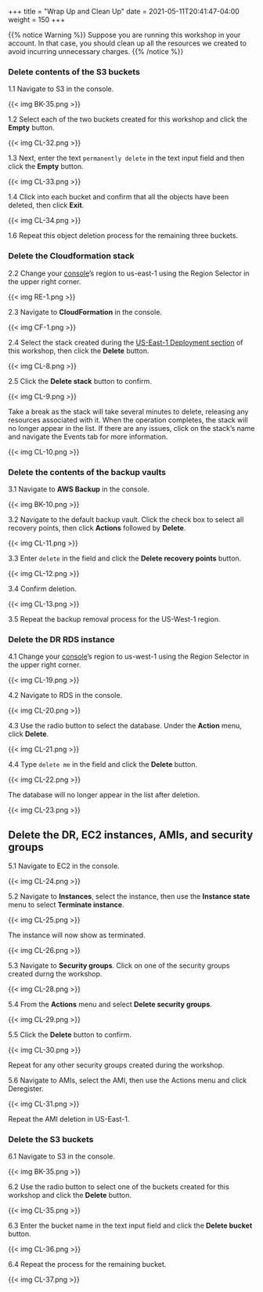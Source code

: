 +++
title = "Wrap Up and Clean Up"
date =  2021-05-11T20:41:47-04:00
weight = 150
+++

{{% notice Warning %}}
Suppose you are running this workshop in your account. In that case, you should clean up all the resources we created to avoid incurring unnecessary charges.
{{% /notice %}}

### Delete contents of the S3 buckets

1.1 Navigate to S3 in the console.

{{< img BK-35.png >}}

1.2 Select each of the two buckets created for this workshop and click the **Empty** button.

{{< img CL-32.png >}}

1.3 Next, enter the text `permanently delete` in the text input field and then click the **Empty** button.

{{< img CL-33.png >}}

1.4 Click into each bucket and confirm that all the objects have been deleted, then click **Exit**.

{{< img CL-34.png >}}

1.6 Repeat this object deletion process for the remaining three buckets.

### Delete the Cloudformation stack

2.2 Change your [console](https://us-east-1.console.aws.amazon.com/console)’s region to us-east-1 using the Region Selector in the upper right corner.

{{< img RE-1.png >}}

2.3 Navigate to **CloudFormation** in the console.

{{< img CF-1.png >}}

2.4 Select the stack created during the [US-East-1 Deployment section](us-east-1-deployment.html) of this workshop, then click the **Delete** button.

{{< img CL-8.png >}}

2.5 Click the **Delete stack** button to confirm.

{{< img CL-9.png >}}

Take a break as the stack will take several minutes to delete, releasing any resources associated with it. When the operation completes, the stack will no longer appear in the list. If there are any issues, click on the stack’s name and navigate the Events tab for more information.

{{< img CL-10.png >}}

### Delete the contents of the backup vaults

3.1  Navigate to **AWS Backup** in the console.

{{< img BK-10.png >}}

3.2 Navigate to the default backup vault. Click the check box to select all recovery points, then click **Actions** followed by **Delete**.

{{< img CL-11.png >}}

3.3 Enter `delete` in the field and click the **Delete recovery points** button.

{{< img CL-12.png >}}

3.4 Confirm deletion.

{{< img CL-13.png >}}

3.5 Repeat the backup removal process for the US-West-1 region.

### Delete the DR RDS instance

4.1 Change your [console](https://us-west-1.console.aws.amazon.com/console)’s region to us-west-1 using the Region Selector in the upper right corner.

{{< img CL-19.png >}}

4.2 Navigate to RDS in the console.

{{< img CL-20.png >}}

4.3 Use the radio button to select the database. Under the **Action** menu, click **Delete**.

{{< img CL-21.png >}}

4.4 Type `delete me` in the field and click the **Delete** button.

{{< img CL-22.png >}}

The database will no longer appear in the list after deletion.

{{< img CL-23.png >}}

## Delete the DR, EC2 instances, AMIs, and security groups

5.1 Navigate to EC2 in the console.

{{< img CL-24.png >}}

5.2 Navigate to **Instances**, select the instance, then use the **Instance state** menu to select **Terminate instance**.

{{< img CL-25.png >}}

The instance will now show as terminated.

{{< img CL-26.png >}}

5.3 Navigate to **Security groups**. Click on one of the security groups created durng the workshop.

{{< img CL-28.png >}}

5.4 From the **Actions** menu and select **Delete security groups**.

{{< img CL-29.png >}}

5.5 Click the **Delete** button to confirm.

{{< img CL-30.png >}}

Repeat for any other security groups created during the workshop.

5.6 Navigate to AMIs, select the AMI, then use the Actions menu and click Deregister.

{{< img CL-31.png >}}

Repeat the AMI deletion in US-East-1.

### Delete the S3 buckets

6.1 Navigate to S3 in the console.

{{< img BK-35.png >}}

6.2 Use the radio button to select one of the buckets created for this workshop and click the **Delete** button.

{{< img CL-35.png >}}

6.3 Enter the bucket name in the text input field and click the **Delete bucket** button.

{{< img CL-36.png >}}

6.4 Repeat the process for the remaining bucket.

{{< img CL-37.png >}}
